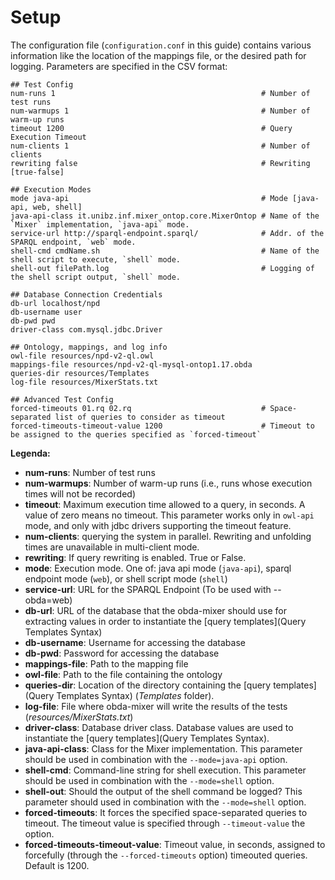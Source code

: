 # Setup

The configuration file (`configuration.conf` in this guide) contains various information like the location of the mappings file, or the desired path for logging. Parameters are specified in the CSV format:

~~~~~~~
## Test Config
num-runs 1                                              # Number of test runs
num-warmups 1                                           # Number of warm-up runs
timeout 1200                                            # Query Execution Timeout
num-clients 1                                           # Number of clients
rewriting false                                         # Rewriting [true-false]

## Execution Modes
mode java-api                                           # Mode [java-api, web, shell]
java-api-class it.unibz.inf.mixer_ontop.core.MixerOntop # Name of the `Mixer` implementation, `java-api` mode. 
service-url http://sparql-endpoint.sparql/              # Addr. of the SPARQL endpoint, `web` mode.
shell-cmd cmdName.sh                                    # Name of the shell script to execute, `shell` mode.
shell-out filePath.log                                  # Logging of the shell script output, `shell` mode.

## Database Connection Credentials
db-url localhost/npd
db-username user
db-pwd pwd
driver-class com.mysql.jdbc.Driver

## Ontology, mappings, and log info
owl-file resources/npd-v2-ql.owl
mappings-file resources/npd-v2-ql-mysql-ontop1.17.obda
queries-dir resources/Templates
log-file resources/MixerStats.txt

## Advanced Test Config
forced-timeouts 01.rq 02.rq                             # Space-separated list of queries to consider as timeout
forced-timeouts-timeout-value 1200                      # Timeout to be assigned to the queries specified as `forced-timeout`
~~~~~~~

**Legenda:**

* **num-runs**: Number of test runs
* **num-warmups**: Number of warm-up runs (i.e., runs whose execution times will not be recorded)
* **timeout**: Maximum execution time allowed to a query, in seconds. A value of zero means no timeout. This parameter works only in `owl-api` mode, and only with jdbc drivers supporting the timeout feature.
* **num-clients**: querying the system in parallel. Rewriting and unfolding times are unavailable in multi-client mode.
* **rewriting**: If query rewriting is enabled. True or False.
* **mode**: Execution mode. One of: java api mode (`java-api`), sparql endpoint mode (`web`), or shell script mode (`shell`)
* **service-url**: URL for the SPARQL Endpoint (To be used with --obda=web)
* **db-url**: URL of the database that the obda-mixer should use for extracting values in order to instantiate the [query templates](Query Templates Syntax)
* **db-username**: Username for accessing the database
* **db-pwd**: Password for accessing the database
* **mappings-file**: Path to the mapping file
* **owl-file**: Path to the file containing the ontology
* **queries-dir**: Location of the directory containing the [query templates](Query Templates Syntax) (_Templates_ folder). 
* **log-file**: File where obda-mixer will write the results of the tests (_resources/MixerStats.txt_)
* **driver-class**: Database driver class. Database values are used to instantiate the [query templates](Query Templates Syntax).
* **java-api-class**: Class for the Mixer implementation. This parameter should be used in combination with the `--mode=java-api` option.
* **shell-cmd**: Command-line string for shell execution. This parameter should be used in combination with the `--mode=shell` option.
* **shell-out**: Should the output of the shell command be logged? This parameter should used in combination with the `--mode=shell` option.
* **forced-timeouts**: It forces the specified space-separated queries to timeout. The timeout value is specified through `--timeout-value` the option.
* **forced-timeouts-timeout-value**: Timeout value, in seconds, assigned to forcefully (through the `--forced-timeouts` option) timeouted queries. Default is 1200.
